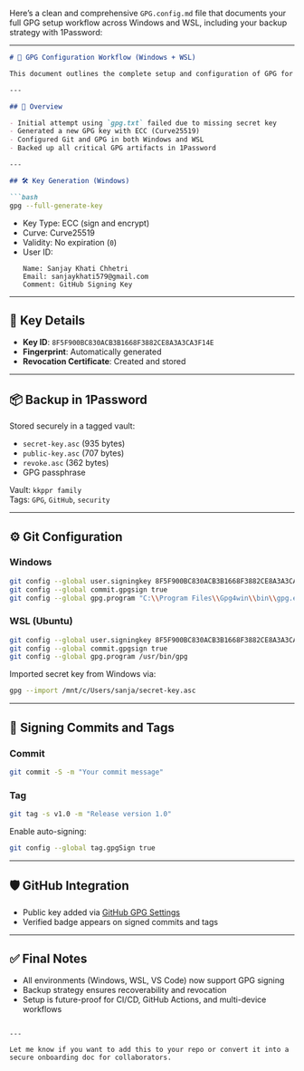 Here’s a clean and comprehensive `GPG.config.md` file that documents your full GPG setup workflow across Windows and WSL, including your backup strategy with 1Password:

---

```markdown
# 🔐 GPG Configuration Workflow (Windows + WSL)

This document outlines the complete setup and configuration of GPG for commit and tag signing across both Windows and WSL environments. It includes key generation, GitHub integration, and secure backup using 1Password.

---

## 🧭 Overview

- Initial attempt using `gpg.txt` failed due to missing secret key
- Generated a new GPG key with ECC (Curve25519)
- Configured Git and GPG in both Windows and WSL
- Backed up all critical GPG artifacts in 1Password

---

## 🛠️ Key Generation (Windows)

```bash
gpg --full-generate-key
```

- Key Type: ECC (sign and encrypt)
- Curve: Curve25519
- Validity: No expiration (`0`)
- User ID:
  ```
  Name: Sanjay Khati Chhetri
  Email: sanjaykhati579@gmail.com
  Comment: GitHub Signing Key
  ```

---

## 🔑 Key Details

- **Key ID**: `8F5F900BC830ACB3B1668F3882CE8A3A3CA3F14E`
- **Fingerprint**: Automatically generated
- **Revocation Certificate**: Created and stored

---

## 📦 Backup in 1Password

Stored securely in a tagged vault:

- `secret-key.asc` (935 bytes)
- `public-key.asc` (707 bytes)
- `revoke.asc` (362 bytes)
- GPG passphrase

Vault: `kkppr family`  
Tags: `GPG`, `GitHub`, `security`

---

## ⚙️ Git Configuration

### Windows

```bash
git config --global user.signingkey 8F5F900BC830ACB3B1668F3882CE8A3A3CA3F14E
git config --global commit.gpgsign true
git config --global gpg.program "C:\\Program Files\\Gpg4win\\bin\\gpg.exe"
```

### WSL (Ubuntu)

```bash
git config --global user.signingkey 8F5F900BC830ACB3B1668F3882CE8A3A3CA3F14E
git config --global commit.gpgsign true
git config --global gpg.program /usr/bin/gpg
```

Imported secret key from Windows via:

```bash
gpg --import /mnt/c/Users/sanja/secret-key.asc
```

---

## 🧪 Signing Commits and Tags

### Commit

```bash
git commit -S -m "Your commit message"
```

### Tag

```bash
git tag -s v1.0 -m "Release version 1.0"
```

Enable auto-signing:

```bash
git config --global tag.gpgSign true
```

---

## 🛡️ GitHub Integration

- Public key added via [GitHub GPG Settings](https://github.com/settings/keys)
- Verified badge appears on signed commits and tags

---

## ✅ Final Notes

- All environments (Windows, WSL, VS Code) now support GPG signing
- Backup strategy ensures recoverability and revocation
- Setup is future-proof for CI/CD, GitHub Actions, and multi-device workflows

```

---

Let me know if you want to add this to your repo or convert it into a secure onboarding doc for collaborators.